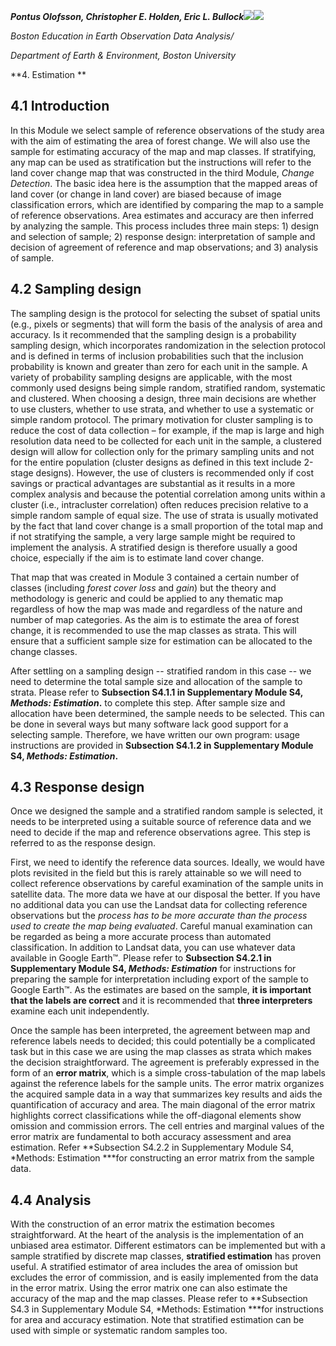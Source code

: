 ***Pontus Olofsson, Christopher E. Holden, Eric L. Bullock***![](media/image02.png)![](media/image05.gif)

*Boston Education in Earth Observation Data Analysis/*

*Department of Earth & Environment, Boston University*

**4. Estimation **

4.1 Introduction
----------------

In this Module we select sample of reference observations of the study area with the aim of estimating the area of forest change. We will also use the sample for estimating accuracy of the map and map classes. If stratifying, any map can be used as stratification but the instructions will refer to the land cover change map that was constructed in the third Module, *Change Detection*. The basic idea here is the assumption that the mapped areas of land cover (or change in land cover) are biased because of image classification errors, which are identified by comparing the map to a sample of reference observations. Area estimates and accuracy are then inferred by analyzing the sample. This process includes three main steps: 1) design and selection of sample; 2) response design: interpretation of sample and decision of agreement of reference and map observations; and 3) analysis of sample.

4.2 Sampling design
-------------------

The sampling design is the protocol for selecting the subset of spatial units (e.g., pixels or segments) that will form the basis of the analysis of area and accuracy. Is it recommended that the sampling design is a probability sampling design, which incorporates randomization in the selection protocol and is defined in terms of inclusion probabilities such that the inclusion probability is known and greater than zero for each unit in the sample. A variety of probability sampling designs are applicable, with the most commonly used designs being simple random, stratified random, systematic and clustered. When choosing a design, three main decisions are whether to use clusters, whether to use strata, and whether to use a systematic or simple random protocol. The primary motivation for cluster sampling is to reduce the cost of data collection – for example, if the map is large and high resolution data need to be collected for each unit in the sample, a clustered design will allow for collection only for the primary sampling units and not for the entire population (cluster designs as defined in this text include 2-stage designs). However, the use of clusters is recommended only if cost savings or practical advantages are substantial as it results in a more complex analysis and because the potential correlation among units within a cluster (i.e., intracluster correlation) often reduces precision relative to a simple random sample of equal size. The use of strata is usually motivated by the fact that land cover change is a small proportion of the total map and if not stratifying the sample, a very large sample might be required to implement the analysis. A stratified design is therefore usually a good choice, especially if the aim is to estimate land cover change.

That map that was created in Module 3 contained a certain number of classes (including *forest cover loss* and *gain*) but the theory and methodology is generic and could be applied to any thematic map regardless of how the map was made and regardless of the nature and number of map categories. As the aim is to estimate the area of forest change, it is recommended to use the map classes as strata. This will ensure that a sufficient sample size for estimation can be allocated to the change classes.

<span id="h.gjdgxs" class="anchor"></span>After settling on a sampling design -- stratified random in this case -- we need to determine the total sample size and allocation of the sample to strata. Please refer to **Subsection S4.1.1 in Supplementary Module S4, *Methods: Estimation*.** to complete this step. After sample size and allocation have been determined, the sample needs to be selected. This can be done in several ways but many software lack good support for a selecting sample. Therefore, we have written our own program: usage instructions are provided in **Subsection S4.1.2 in Supplementary Module S4, *Methods: Estimation*.**

4.3 Response design
-------------------

Once we designed the sample and a stratified random sample is selected, it needs to be interpreted using a suitable source of reference data and we need to decide if the map and reference observations agree. This step is referred to as the response design.

First, we need to identify the reference data sources. Ideally, we would have plots revisited in the field but this is rarely attainable so we will need to collect reference observations by careful examination of the sample units in satellite data. The more data we have at our disposal the better. If you have no additional data you can use the Landsat data for collecting reference observations but the *process has to be more accurate than the process used to create the map being evaluated*. Careful manual examination can be regarded as being a more accurate process than automated classification. In addition to Landsat data, you can use whatever data available in Google Earth™. Please refer to **Subsection S4.2.1 in Supplementary Module S4, *Methods: Estimation*** for instructions for preparing the sample for interpretation including export of the sample to Google Earth™. As the estimates are based on the sample, **it is important that the labels are correct** and it is recommended that **three interpreters** examine each unit independently.

Once the sample has been interpreted, the agreement between map and reference labels needs to decided; this could potentially be a complicated task but in this case we are using the map classes as strata which makes the decision straightforward. The agreement is preferably expressed in the form of an **error matrix**, which is a simple cross-tabulation of the map labels against the reference labels for the sample units. The error matrix organizes the acquired sample data in a way that summarizes key results and aids the quantification of accuracy and area. The main diagonal of the error matrix highlights correct classifications while the off-diagonal elements show omission and commission errors. The cell entries and marginal values of the error matrix are fundamental to both accuracy assessment and area estimation. Refer **Subsection S4.2.2 in Supplementary Module S4, *Methods: Estimation ***for constructing an error matrix from the sample data.

4.4 Analysis
------------

With the construction of an error matrix the estimation becomes straightforward. At the heart of the analysis is the implementation of an unbiased area estimator. Different estimators can be implemented but with a sample stratified by discrete map classes, **stratified estimation** has proven useful. A stratified estimator of area includes the area of omission but excludes the error of commission, and is easily implemented from the data in the error matrix. Using the error matrix one can also estimate the accuracy of the map and the map classes. Please refer to **Subsection S4.3 in Supplementary Module S4, *Methods: Estimation ***for instructions for area and accuracy estimation. Note that stratified estimation can be used with simple or systematic random samples too.
